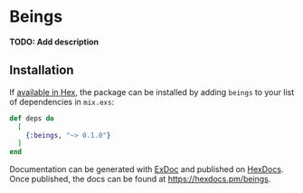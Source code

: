 # Beings

**TODO: Add description**

## Installation

If [available in Hex](https://hex.pm/docs/publish), the package can be installed
by adding `beings` to your list of dependencies in `mix.exs`:

```elixir
def deps do
  [
    {:beings, "~> 0.1.0"}
  ]
end
```

Documentation can be generated with [ExDoc](https://github.com/elixir-lang/ex_doc)
and published on [HexDocs](https://hexdocs.pm). Once published, the docs can
be found at <https://hexdocs.pm/beings>.


